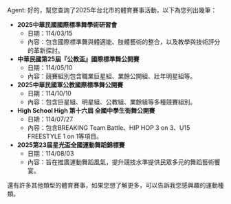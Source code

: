 Agent: 好的，幫您查詢了2025年台北市的體育賽事活動，以下為您列出幾筆：

*   **2025中華民國國際標準舞學術研習會**
    *   日期：114/03/15
    *   內容：包含國際標準舞與體適能、肢體藝術的整合，以及教學與技術評分的革新探討。
*   **中華民國第25屆『公教盃』國際標準舞公開賽**
    *   日期：114/05/10
    *   內容：競賽組別包含職業巨星組、業餘公開組、壯年明星組等。
*   **2025中華民國軍公教國際標準舞公開賽**
    *   日期：114/10/10
    *   內容：包含巨星組、明星組、公教組、業餘組等多種競賽組別。
*   **High School High 第十六屆 全國中學生街舞公開賽**
    *   日期：114/07/27
    *   內容：包含BREAKING Team Battle、HIP HOP 3 on 3、U15 FREESTYLE 1 on 1等項目。
*   **2025第23屆星光盃全國運動舞蹈錦標賽**
    *   日期：114/08/03
    *   內容：旨在推廣運動舞蹈風氣，提升競技水準提供民眾多元的舞蹈藝術饗宴。

還有許多其他類型的體育賽事，如果您想了解更多，可以告訴我您感興趣的運動種類。

